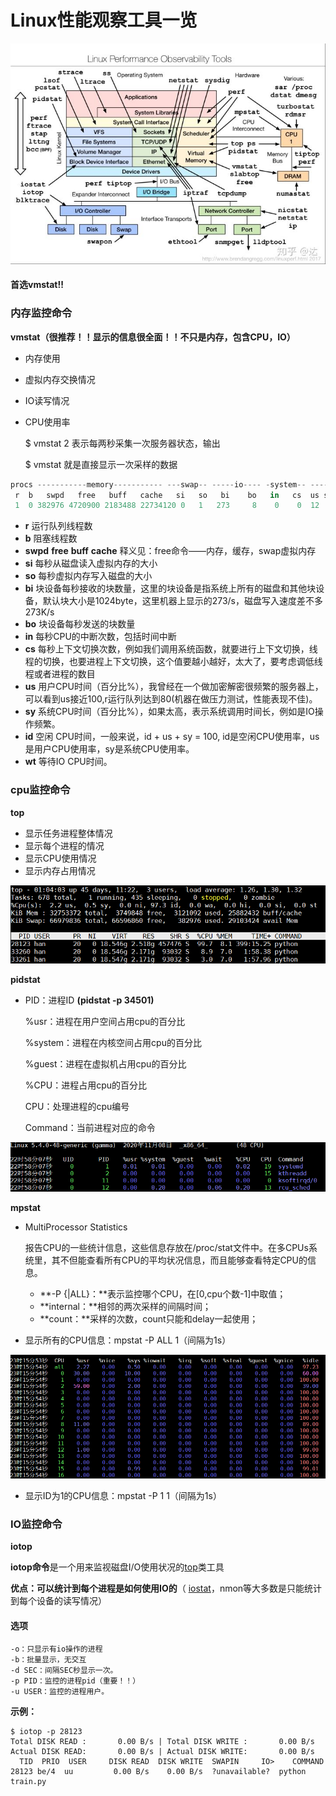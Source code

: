 # Linux性能观察工具一览

![](../.gitbook/assets/1.jpg)

#### **首选vmstat!!**

### **内存监控命令**

**vmstat（很推荐！！显示的信息很全面！！不只是内存，包含CPU，IO）**

* 内存使用
* 虚拟内存交换情况
* IO读写情况
* CPU使用率

  $ vmstat 2 表示每两秒采集一次服务器状态，输出

  $ vmstat 就是直接显示一次采样的数据

```csharp
procs -----------memory----------- ---swap-- -----io---- -system-- ------cpu-----
 r  b   swpd   free   buff   cache   si   so   bi    bo   in   cs  us sy id wa st
 1  0 382976 4720900 2183488 22734120 0   1   273     8    0    0  12  5 82  1  0
```

* **r** 运行队列线程数
* **b** 阻塞线程数
* **swpd** **free** **buff** **cache** 释义见：free命令——内存，缓存，swap虚拟内存
* **si**  每秒从磁盘读入虚拟内存的大小
* **so**  每秒虚拟内存写入磁盘的大小
* **bi**  块设备每秒接收的块数量，这里的块设备是指系统上所有的磁盘和其他块设备，默认块大小是1024byte，这里机器上显示的273/s，磁盘写入速度差不多273K/s
* **bo** 块设备每秒发送的块数量
* **in** 每秒CPU的中断次数，包括时间中断
* **cs** 每秒上下文切换次数，例如我们调用系统函数，就要进行上下文切换，线程的切换，也要进程上下文切换，这个值要越小越好，太大了，要考虑调低线程或者进程的数目
* **us** 用户CPU时间（百分比%），我曾经在一个做加密解密很频繁的服务器上，可以看到us接近100,r运行队列达到80\(机器在做压力测试，性能表现不佳\)。
* **sy** 系统CPU时间（百分比%），如果太高，表示系统调用时间长，例如是IO操作频繁。
* **id**  空闲 CPU时间，一般来说，id + us + sy = 100, id是空闲CPU使用率，us是用户CPU使用率，sy是系统CPU使用率。
* **wt** 等待IO CPU时间。

### **cpu监控命令**

**top**

* 显示任务进程整体情况
* 显示每个进程的情况
* 显示CPU使用情况
* 显示内存占用情况

![](../.gitbook/assets/wu-biao-ti-%20%285%29.png)

**pidstat**

* PID：进程ID **\(pidstat -p 34501\)**

  %usr：进程在用户空间占用cpu的百分比

  %system：进程在内核空间占用cpu的百分比

  %guest：进程在虚拟机占用cpu的百分比

  %CPU：进程占用cpu的百分比

  CPU：处理进程的cpu编号

  Command：当前进程对应的命令

![](../.gitbook/assets/wu-biao-ti-%20%284%29.png)

**mpstat**

* MultiProcessor Statistics 

  报告CPU的一些统计信息，这些信息存放在/proc/stat文件中。在多CPUs系统里，其不但能查看所有CPU的平均状况信息，而且能够查看特定CPU的信息。

  * **-P {\|ALL}：**表示监控哪个CPU，在\[0,cpu个数-1\]中取值；
  * **internal：**相邻的两次采样的间隔时间；
  * **count：**采样的次数，count只能和delay一起使用；

* 显示所有的CPU信息：mpstat -P ALL 1（间隔为1s）

![](../.gitbook/assets/wu-biao-ti-%20%283%29.png)

* 显示ID为1的CPU信息：mpstat -P 1 1（间隔为1s）

### **IO监控命令**

**iotop**

**iotop命令**是一个用来监视磁盘I/O使用状况的[top](http://man.linuxde.net/top)类工具

**优点：可以统计到每个进程是如何使用IO的**（ [iostat](http://man.linuxde.net/iostat)，nmon等大多数是只能统计到每个设备的读写情况）

#### 选项

```text
-o：只显示有io操作的进程
-b：批量显示，无交互
-d SEC：间隔SEC秒显示一次。
-p PID：监控的进程pid（重要！！）
-u USER：监控的进程用户。
```

**示例：**

```text
$ iotop -p 28123
Total DISK READ :       0.00 B/s | Total DISK WRITE :       0.00 B/s
Actual DISK READ:       0.00 B/s | Actual DISK WRITE:       0.00 B/s
  TID  PRIO  USER     DISK READ  DISK WRITE  SWAPIN     IO>    COMMAND
28123 be/4  uu         0.00 B/s    0.00 B/s  ?unavailable?  python train.py

```



